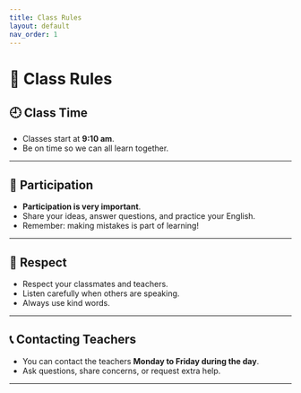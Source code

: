```yaml
---
title: Class Rules
layout: default
nav_order: 1
---
```


# 📘 Class Rules

## 🕘 Class Time
- Classes start at **9:10 am**.
- Be on time so we can all learn together.

---

## 🙋 Participation
- **Participation is very important**.
- Share your ideas, answer questions, and practice your English.
- Remember: making mistakes is part of learning!

---

## 🤝 Respect
- Respect your classmates and teachers.
- Listen carefully when others are speaking.
- Always use kind words.

---

## 📞 Contacting Teachers
- You can contact the teachers **Monday to Friday during the day**.
- Ask questions, share concerns, or request extra help.

---